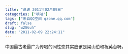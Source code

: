 ```yaml
---
title: "说说 2011年02月09日"
categories: ["嘀咕"]
tags: ["来自QQ空间 qzone.qq.com"]
draft: false
slug: "w286uh"
date: "2011-02-09 22:24:11"
---
```


中国最古老最广为传唱的同性恋其实应该是梁山伯和祝英台呀。
